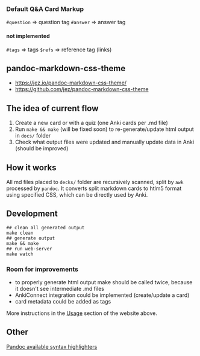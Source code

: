 ### Default Q&A Card Markup

`#question` => question tag
`#answer` => answer tag
#### not implemented
`#tags` => tags
`$refs` => reference tag (links)

## pandoc-markdown-css-theme
* <https://jez.io/pandoc-markdown-css-theme/>
* <https://github.com/jez/pandoc-markdown-css-theme>

## The idea of current flow
1. Create a new card or with a quiz (one Anki cards per .md file)
2. Run `make && make` (will be fixed soon) to re-generate/update html output in `docs/` folder
3. Check what output files were updated and manually update data in Anki (should be improved)

## How it works
All md files placed to `decks/` folder are recursively scanned, split by `awk` processed by `pandoc`.
It converts split markdown cards to htlm5 format using specified CSS, which can be directly used 
by Anki.

## Development

```shell
## clean all generated output
make clean
## generate output
make && make 
## run web-server
make watch
```
### Room for improvements
- to properly generate html output make should be called twice, because it doesn't see intermediate .md files
- AnkiConnect integration could be implemented (create/update a card)
- card metadata could be added as tags

More instructions in the [Usage][Usage] section of the website above.

[Usage]: https://jez.io/pandoc-markdown-css-theme/#usage

## Other
[Pandoc available syntax highlighters](https://stackoverflow.com/questions/30880200/pandoc-what-are-the-available-syntax-highlighters)